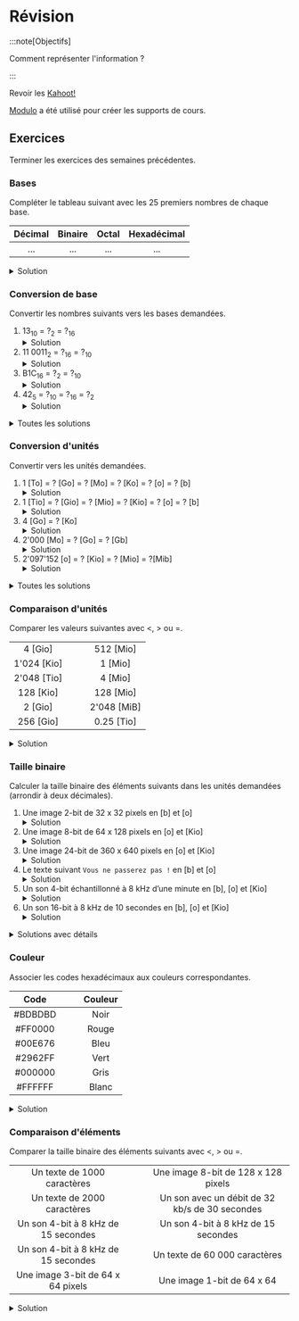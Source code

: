 # Révision

:::note[Objectifs]

Comment représenter l'information ?

:::

Revoir les [Kahoot!](https://create.kahoot.it/course/31335d87-0967-4506-ab05-032241714e52)

[Modulo](https://apprendre.modulo-info.ch/rep-info/index.html) a été utilisé pour créer les supports de cours.

## Exercices

Terminer les exercices des semaines précédentes.

### Bases

Compléter le tableau suivant avec les 25 premiers nombres de chaque base.

| Décimal | Binaire | Octal | Hexadécimal |
| :-----: | :-----: | :---: | :---------: |
|   ...   |   ...   |  ...  |     ...     |

<details>
  <summary>Solution</summary>
    | Décimal | Binaire | Octal | Hexadécimal |
    | :-----: | :-----: | :---: | :---------: |
    |    0    |    0    |   0   |      0      |
    |    1    |    1    |   1   |      1      |
    |    2    |   10    |   2   |      2      |
    |    3    |   11    |   3   |      3      |
    |    4    |   100   |   4   |      4      |
    |    5    |   101   |   5   |      5      |
    |    6    |   110   |   6   |      6      |
    |    7    |   111   |   7   |      7      |
    |    8    |  1 000  |  10   |      8      |
    |    9    |  1 001  |  11   |      9      |
    |   10    |  1 010  |  12   |      A      |
    |   11    |  1 011  |  13   |      B      |
    |   12    |  1 100  |  14   |      C      |
    |   13    |  1 101  |  15   |      D      |
    |   14    |  1 110  |  16   |      E      |
    |   15    |  1 111  |  17   |      F      |
    |   16    | 10 000  |  20   |     10      |
    |   17    | 10 001  |  21   |     11      |
    |   18    | 10 010  |  22   |     12      |
    |   19    | 10 011  |  23   |     13      |
    |   20    | 10 100  |  24   |     14      |
    |   21    | 10 101  |  25   |     15      |
    |   22    | 10 110  |  26   |     16      |
    |   23    | 10 111  |  27   |     17      |
    |   24    | 11 000  |  30   |     18      |
</details>

### Conversion de base

Convertir les nombres suivants vers les bases demandées.

1. 13<sub>10</sub> = ?<sub>2</sub> = ?<sub>16</sub>
   <details><summary>Solution</summary>13<sub>10</sub> = 1101<sub>2</sub> = D<sub>16</sub></details>
2. 11 0011<sub>2</sub> = ?<sub>16</sub> = ?<sub>10</sub>
   <details><summary>Solution</summary>11 0011<sub>2</sub> = 33<sub>16</sub> = 3 + 2 + 1 = 11<sub>10</sub></details>
3. B1C<sub>16</sub> = ?<sub>2</sub> = ?<sub>10</sub>
   <details><summary>Solution</summary>B1C<sub>16</sub> = 1011 0001 1100<sub>2</sub> = 2'292<sub>10</sub></details>
4. 42<sub>5</sub> = ?<sub>10</sub> = ?<sub>16</sub> = ?<sub>2</sub>
   <details><summary>Solution</summary>42<sub>5</sub> = 22<sub>10</sub> = 16<sub>16</sub> = 1 0110<sub>2</sub></details>

<details>
  <summary>Toutes les solutions</summary>
    1. 13<sub>10</sub> = 1101<sub>2</sub> = D<sub>16</sub>
    2. 11 0011<sub>2</sub> = 33<sub>16</sub> = 51<sub>10</sub>
    3. B1C<sub>16</sub> = 1011 0001 1100<sub>2</sub> = 2'844<sub>10</sub>
    4. 42<sub>5</sub> = 22<sub>10</sub> = 16<sub>16</sub> = 1 0110<sub>2</sub>
</details>

### Conversion d'unités

Convertir vers les unités demandées.

1. 1 [To] = ? [Go] = ? [Mo] = ? [Ko] = ? [o] = ? [b]
   <details><summary>Solution</summary>1 [To] = 1'000 [Go] = 1'000'000 [Mo] = 1'000'000'000 [Ko] = 1'000'000'000'000 [o] = 8'000'000'000'000 [b]</details>
2. 1 [Tio] = ? [Gio] = ? [Mio] = ? [Kio] = ? [o] = ? [b]
   <details><summary>Solution</summary>1 [Tio] = 1'024 [Gio] = 1'048'576 [Mio] = 1'073'741'824 [Kio] = 1'099'511'627'776 [o] = 8'796'093'022'208 [b]</details>
3. 4 [Go] = ? [Ko]
   <details><summary>Solution</summary>4 [Go] = 4'000'000 [Ko]</details>
4. 2'000 [Mo] = ? [Go] = ? [Gb]
   <details><summary>Solution</summary>2'000 [Mo] = 2 [Go] = 16 [Gb]</details>
5. 2'097'152 [o] = ? [Kio] = ? [Mio] = ?[Mib]
   <details><summary>Solution</summary>2'097'152 [o] = 2'048 [Kio] = 2 [Mio] = 16 [Mib]</details>

<details>
  <summary>Toutes les solutions</summary>
    1. 1 [To] = 1'000 [Go] = 1'000'000 [Mo] = 1'000'000'000 [Ko] = 1'000'000'000'000 [o] = 8'000'000'000'000 [b]
    2. 1 [Tio] = 1'024 [Gio] = 1'048'576 [Mio] = 1'073'741'824 [Kio] = 1'099'511'627'776 [o] = 8'796'093'022'208 [b]
    3. 4 [Go] = 4'000'000 [Ko]
    4. 2'000 [Mo] = 2 [Go] = 16 [Gb]
    5. 2'097'152 [o] = 2'048 [Kio] = 2 [Mio] = 16 [Mib]
</details>

### Comparaison d'unités

Comparer les valeurs suivantes avec \<, > ou =.

|             |                          |             |
| :---------: | :----------------------: | :---------: |
|   4 [Gio]   | &nbsp;&nbsp;&nbsp;&nbsp; |  512 [Mio]  |
| 1'024 [Kio] |                          |   1 [Mio]   |
| 2'048 [Tio] |                          |   4 [Mio]   |
|  128 [Kio]  |                          |  128 [Mio]  |
|   2 [Gio]   |                          | 2'048 [MiB] |
|  256 [Gio]  |                          | 0.25 [Tio]  |

<details>
  <summary>Solution</summary>
    |             |     |             |
    | :---------: | :-: | :---------: |
    |   4 [Gio]   |  >  |  512 [Mio]  |
    | 1'024 [Kio] |  =  |   1 [Mio]   |
    | 2'048 [Tio] |  >  |   4 [Mio]   |
    |  128 [Kio]  |  \<  |  128 [Mio]  |
    |   2 [Gio]   |  =  | 2'048 [MiB] |
    |  256 [Gio]  |  =  | 0.25 [Tio]  |
</details>

### Taille binaire

Calculer la taille binaire des éléments suivants dans les unités demandées (arrondir à deux décimales).

1. Une image 2-bit de 32 x 32 pixels en [b] et [o]
   <details><summary>Solution</summary>2'048 [b] = 256 [o]</details>
2. Une image 8-bit de 64 x 128 pixels en [o] et [Kio]
   <details><summary>Solution</summary>8'192 [o] = 8 [Kio]</details>
3. Une image 24-bit de 360 x 640 pixels en [o] et [Kio]
   <details><summary>Solution</summary>691'200 [o] = 675 [Kio]</details>
4. Le texte suivant `Vous ne passerez pas !` en [b] et [o]
   <details><summary>Solution</summary>176 [b] = 22 [o]</details>
5. Un son 4-bit échantillonné à 8 kHz d’une minute en [b], [o] et [Kio]
   <details><summary>Solution</summary>1'920'000 [b] = 240'000 [o] = 234,38 [Kio]</details>
6. Un son 16-bit à 8 kHz de 10 secondes en [b], [o] et [Kio]
   <details><summary>Solution</summary>1'280'000 [b] = 160'000 [o] = 156,25 [Kio]</details>

<details>
  <summary>Solutions avec détails</summary>
    1. 32 x 32 x 2 = 2'048 [b] = 256 [o]
    2. 64 x 128 x 8 = 65'536 [b] = 8'192 [o] = 8 [Kio]
    3. 360 x 640 x 24 = 5'529'600 [b] = 691'200 [o] = 675 [Kio]
    4. 22 x 8 = 176 [b] = 22 [o]
    5. 4 x 8'000 x 60 = 1'920'000 [b] = 240'000 [o] = 234,38 [Kio]
    6. 16 x 8'000 x 10 = 1'280'000 [b] = 160'000 [o] = 156,25 [Kio]
</details>

### Couleur

Associer les codes hexadécimaux aux couleurs correspondantes.

|  Code   | &nbsp;&nbsp;&nbsp;&nbsp; | Couleur |
| :-----: | :----------------------: | :-----: |
| #BDBDBD |                          |  Noir   |
| #FF0000 |                          |  Rouge  |
| #00E676 |                          |  Bleu   |
| #2962FF |                          |  Vert   |
| #000000 |                          |  Gris   |
| #FFFFFF |                          |  Blanc  |

<details>
  <summary>Solution</summary>

- #BDBDBD : Gris
- #FF0000 : Rouge
- #00E676 : Vert
- #2962FF : Bleu
- #000000 : Noir
- #FFFFFF : Blanc

</details>

### Comparaison d'éléments

Comparer la taille binaire des éléments suivants avec \<, > ou =.

|                                     |                          |                                                |
| :---------------------------------: | :----------------------: | :--------------------------------------------: |
|     Un texte de 1000 caractères     | &nbsp;&nbsp;&nbsp;&nbsp; |      Une image 8-bit de 128 x 128 pixels       |
|     Un texte de 2000 caractères     |                          | Un son avec un débit de 32 kb/s de 30 secondes |
| Un son 4-bit à 8 kHz de 15 secondes |                          |      Un son 4-bit à 8 kHz de 15 secondes       |
| Un son 4-bit à 8 kHz de 15 secondes |                          |         Un texte de 60 000 caractères          |
|  Une image 3-bit de 64 x 64 pixels  |                          |           Une image 1-bit de 64 x 64           |

<details>
  <summary>Solution</summary>

|                                     |     |                                                |
| :---------------------------------: | :-: | :--------------------------------------------: |
|     Un texte de 1000 caractères     | \<  |      Une image 8-bit de 128 x 128 pixels       |
|     Un texte de 2000 caractères     | \<  | Un son avec un débit de 32 kb/s de 30 secondes |
| Un son 8-bit à 8 kHz de 15 secondes |  >  |      Un son 4-bit à 8 kHz de 15 secondes       |
| Un son 4-bit à 8 kHz de 15 secondes |  =  |         Un texte de 60 000 caractères          |
|  Une image 3-bit de 64 x 64 pixels  |  =  |           Une image 1-bit de 64 x 64           |

</details>
